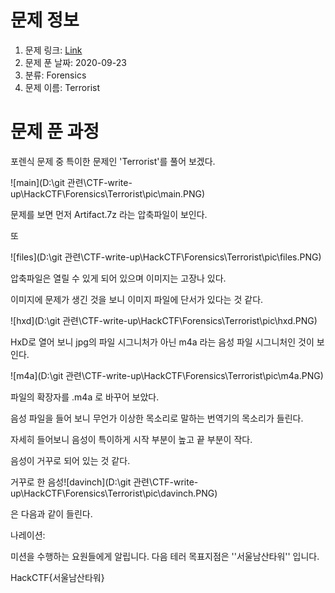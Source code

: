 # 문제 정보
1. 문제 링크: [Link](https://ctf.j0n9hyun.xyz/challenges#Terrorist)
2. 문제 푼 날짜: 2020-09-23
3. 분류: Forensics
4. 문제 이름: Terrorist

# 문제 푼 과정

포렌식 문제 중 특이한 문제인 'Terrorist'를 풀어 보겠다.

![main](D:\git 관련\CTF-write-up\HackCTF\Forensics\Terrorist\pic\main.PNG)

문제를 보면 먼저 Artifact.7z 라는 압축파일이 보인다.



또

![files](D:\git 관련\CTF-write-up\HackCTF\Forensics\Terrorist\pic\files.PNG)

압축파일은 열릴 수 있게 되어 있으며 이미지는 고장나 있다.

이미지에 문제가 생긴 것을 보니 이미지 파일에 단서가 있다는 것 같다.

![hxd](D:\git 관련\CTF-write-up\HackCTF\Forensics\Terrorist\pic\hxd.PNG)

HxD로 열어 보니 jpg의 파일 시그니처가 아닌 m4a 라는 음성 파일 시그니처인 것이 보인다.

![m4a](D:\git 관련\CTF-write-up\HackCTF\Forensics\Terrorist\pic\m4a.PNG)

파일의 확장자를 .m4a 로 바꾸어 보았다.

음성 파일을 들어 보니 무언가 이상한 목소리로 말하는 번역기의 목소리가 들린다.

자세히 들어보니 음성이 특이하게 시작 부분이 높고 끝 부분이 작다.

음성이 거꾸로 되어 있는 것 같다.

거꾸로 한 음성![davinch](D:\git 관련\CTF-write-up\HackCTF\Forensics\Terrorist\pic\davinch.PNG)

은 다음과 같이 들린다.



나레이션:

미션을 수행하는 요원들에게 알립니다. 다음 테러 목표지점은 ''서울남산타워'' 입니다.

HackCTF{서울남산타워}